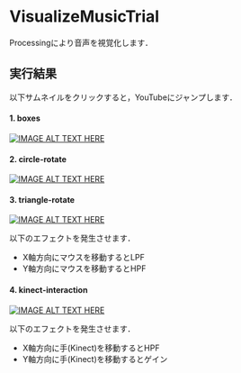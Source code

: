 # VisualizeMusicTrial
Processingにより音声を視覚化します．  

## 実行結果  
以下サムネイルをクリックすると，YouTubeにジャンプします．

#### 1. boxes  
[![IMAGE ALT TEXT HERE](http://img.youtube.com/vi/KHRm3dwQ-6I/0.jpg)](http://www.youtube.com/watch?v=KHRm3dwQ-6I)

#### 2. circle-rotate  
[![IMAGE ALT TEXT HERE](http://img.youtube.com/vi/3fawjZlzl1c/0.jpg)](http://www.youtube.com/watch?v=3fawjZlzl1c)

#### 3. triangle-rotate
[![IMAGE ALT TEXT HERE](http://img.youtube.com/vi/aI5FN2hBX3M/0.jpg)](http://www.youtube.com/watch?v=aI5FN2hBX3M)

以下のエフェクトを発生させます．
* X軸方向にマウスを移動するとLPF
* Y軸方向にマウスを移動するとHPF

#### 4. kinect-interaction
[![IMAGE ALT TEXT HERE](http://img.youtube.com/vi/i5dgmsorDss/0.jpg)](http://www.youtube.com/watch?v=i5dgmsorDss)

以下のエフェクトを発生させます．
* X軸方向に手(Kinect)を移動するとHPF
* Y軸方向に手(Kinect)を移動するとゲイン
